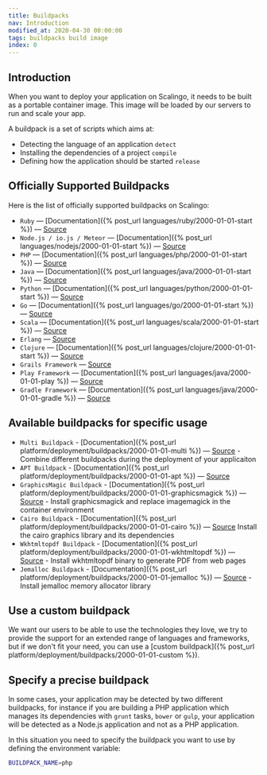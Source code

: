```yaml
---
title: Buildpacks
nav: Introduction
modified_at: 2020-04-30 00:00:00
tags: buildpacks build image
index: 0
---
```


## Introduction

When you want to deploy your application on Scalingo, it needs to be built as
a portable container image. This image will be loaded by our servers to run
and scale your app.

A buildpack is a set of scripts which aims at:

* Detecting the language of an application `detect`
* Installing the dependencies of a project `compile`
* Defining how the application should be started `release`

## Officially Supported Buildpacks

Here is the list of officially supported buildpacks on Scalingo:

* `Ruby` — [Documentation]({% post_url languages/ruby/2000-01-01-start %}) — [Source](https://github.com/Scalingo/ruby-buildpack)
* `Node.js / io.js / Meteor` — [Documentation]({% post_url languages/nodejs/2000-01-01-start %}) — [Source](https://github.com/Scalingo/nodejs-buildpack)
* `PHP` — [Documentation]({% post_url languages/php/2000-01-01-start %}) — [Source](https://github.com/Scalingo/php-buildpack)
* `Java` — [Documentation]({% post_url languages/java/2000-01-01-start %}) — [Source](https://github.com/Scalingo/java-buildpack)
* `Python` — [Documentation]({% post_url languages/python/2000-01-01-start %}) — [Source](https://github.com/Scalingo/python-buildpack)
* `Go` — [Documentation]({% post_url languages/go/2000-01-01-start %}) — [Source](https://github.com/Scalingo/go-buildpack)
* `Scala` — [Documentation]({% post_url languages/scala/2000-01-01-start %}) — [Source](https://github.com/Scalingo/scala-buildpack)
* `Erlang` — [Source](https://github.com/Scalingo/erlang-buildpack)
* `Clojure` — [Documentation]({% post_url languages/clojure/2000-01-01-start %}) — [Source](https://github.com/Scalingo/clojure-buildpack)
* `Grails Framework` — [Source](https://github.com/Scalingo/grails-buildpack)
* `Play Framework` — [Documentation]({% post_url languages/java/2000-01-01-play %}) — [Source](https://github.com/Scalingo/play-buildpack)
* `Gradle Framework` — [Documentation]({% post_url languages/java/2000-01-01-gradle %}) — [Source](https://github.com/Scalingo/gradle-buildpack)

## Available buildpacks for specific usage

* `Multi Buildpack` - [Documentation]({% post_url platform/deployment/buildpacks/2000-01-01-multi %}) — [Source](https://github.com/Scalingo/multi-buildpack.git) - Combine different buildpacks during the deployment of your applicaiton
* `APT Buildpack` - [Documentation]({% post_url platform/deployment/buildpacks/2000-01-01-apt %}) — [Source](https://github.com/Scalingo/apt-buildpack.git)
* `GraphicsMagic Buildpack` - [Documentation]({% post_url platform/deployment/buildpacks/2000-01-01-graphicsmagick %}) — [Source](https://github.com/Scalingo/graphicsmagick-buildpack) - Install graphicsmagick and replace imagemagick in the container environment
* `Cairo Buildpack` - [Documentation]({% post_url platform/deployment/buildpacks/2000-01-01-cairo %}) — [Source](https://github.com/Scalingo/cairo-buildpack) Install the cairo graphics library and its dependencies
* `Wkhtmltopdf Buildpack` - [Documentation]({% post_url platform/deployment/buildpacks/2000-01-01-wkhtmltopdf %}) — [Source](https://github.com/Scalingo/wkhtmltopdf-buildpack) - Install wkhtmltopdf binary to generate PDF from web pages
* `Jemalloc Buildpack` - [Documentation]({% post_url platform/deployment/buildpacks/2000-01-01-jemalloc %}) — [Source](https://github.com/Scalingo/jemalloc-buildpack) - Install jemalloc memory allocator library


## Use a custom buildpack

We want our users to be able to use the technologies they love, we try to provide the support for
an extended range of languages and frameworks, but if we don't fit your need, you can use a
[custom buildpack]({% post_url platform/deployment/buildpacks/2000-01-01-custom %}).

## Specify a precise buildpack

In some cases, your application may be detected by two different buildpacks, for instance if you
are building a PHP application which manages its dependencies with `grunt` tasks, `bower` or `gulp`,
your application will be detected as a Node.js application and not as a PHP application.

In this situation you need to specify the buildpack you want to use by defining the environment variable:

```bash
BUILDPACK_NAME=php
```
